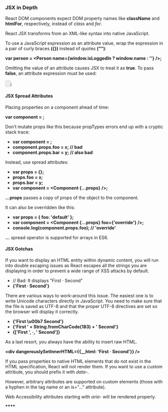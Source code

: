 ### JSX in Depth

React DOM components expect DOM property names like **className** and **htmlFor**, respectively, instead of *class* and *for*.

React JSX transforms from an XML-like syntax into native JavaScript.

To use a JavaScript expression as an attribute value, wrap the expression in a pair of curly braces **({})** instead of quotes **("")**:

**var person = <Person name={window.isLoggedIn ? window.name : ''} />;**

Omitting the value of an attribute causes JSX to treat it as **true**. To pass **false**, an attribute expression must be used:

**<input type="button" disabled={false} />;**

#### JSX Spread Attributes

Placing properties on a component ahead of time:

**var component = <Component foo={x} bar={y} />;**

Don't mutate props like this because propTypes errors end up with a cryptic stack trace:

- **var component = <Component />;**
- **component.props.foo = x; // bad**
- **component.props.bar = y; // also bad**

Instead, use spread attributes:

- **var props = {};**
- **props.foo = x;**
- **props.bar = y;**
- **var component = <Component {...props} />;**

**...props** passes a copy of props of the object to the component.

It can also be overridden like this:

- **var props = { foo: 'default' };**
- **var component = <Component {...props} foo={'override'} />;**
- **console.log(component.props.foo); // 'override'**

**...** spread operator is supported for arrays in ES6.

#### JSX Gotchas

If you want to display an HTML entity within dynamic content, you will run into double escaping issues as React escapes all the strings you are displaying in order to prevent a wide range of XSS attacks by default.

- // Bad: It displays "First &middot; Second"
- **<div>{'First &middot; Second'}</div>**

There are various ways to work-around this issue. The easiest one is to write Unicode characters directly in JavaScript. You need to make sure that the file is saved as UTF-8 and that the proper UTF-8 directives are set so the browser will display it correctly.

- **<div>{'First \u00b7 Second'}</div>**
- **<div>{'First ' + String.fromCharCode(183) + ' Second'}</div>**
- **<div>{['First ', <span key="middot">&middot;</span>, ' Second']}</div>**

As a last resort, you always have the ability to insert raw HTML.

**<div dangerouslySetInnerHTML={{__html: 'First &middot; Second'}} />**

If you pass properties to native HTML elements that do not exist in the HTML specification, React will not render them. If you want to use a custom attribute, you should prefix it with *data-*.

**<div data-custom-attribute="foo" />**

However, arbitrary attributes are supported on custom elements (those with a hyphen in the tag name or an is="..." attribute).

**<x-my-component custom-attribute="foo" />**

Web Accessibility attributes starting with *aria-* will be rendered properly.

**<div aria-hidden={true} />**

__****__